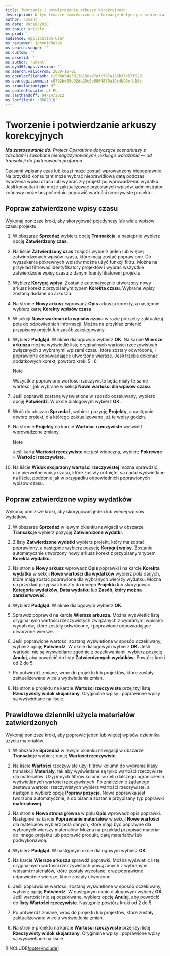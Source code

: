 ```yaml
---
title: Tworzenie i potwierdzanie arkuszy korekcyjnych
description: W tym temacie zamieszczono informacje dotyczące tworzenia i potwierdzania arkusza korekcyjnego.
author: rumant
ms.date: 09/18/2020
ms.topic: article
ms.prod: ''
audience: Application User
ms.reviewer: johnmichalak
ms.search.scope: ''
ms.custom: ''
ms.assetid: ''
ms.author: rumant
ms.dyn365.ops.version: ''
ms.search.validFrom: 2020-10-01
ms.openlocfilehash: c15db854e3d130150ad7afc707a126b37c57f62d
ms.sourcegitcommit: c0792bd65d92db25e0e8864879a19c4b93efb10c
ms.translationtype: HT
ms.contentlocale: pl-PL
ms.lasthandoff: 04/14/2022
ms.locfileid: "8582816"
---
```

# <a name="create-and-confirm-correction-journals"></a>Tworzenie i potwierdzanie arkuszy korekcyjnych

_**Ma zastosowanie do:** Project Operations dotyczące scenariuszy z zasobami i zasobami niemagazynowanymi, lekkiego wdrażania — od transakcji do fakturowania proforma_

Czasami wpisany czas lub koszt może zostać wprowadzony niepoprawnie. Na przykład konsultant może wybrać nieprawidłową datę podczas tworzenia wpisu czasu lub wybrać zły projekt po wprowadzeniu wydatku. Jeśli konsultant nie może zaktualizować przesłanych wpisów, administrator końcowy może bezpośrednio poprawić wartości rzeczywiste projektu.

## <a name="correct-approved-time-entries"></a>Popraw zatwierdzone wpisy czasu     

Wykonaj poniższe kroki, aby skorygować pojedynczy lub wiele wpisów czasu projektu.

1. W obszarze **Sprzedaż** wybierz opcję **Transakcje**, a następnie wybierz opcję **Zatwierdzony czas**. 

2. Na liście **Zatwierdzony czas** znajdź i wybierz jeden lub więcej zatwierdzonych wpisów czasu, które mają zostać poprawione. Do wyszukania pokrewnych wpisów można użyć funkcji filtru. Można na przykład filtrować identyfikatory projektów i wybrać wszystkie zatwierdzone wpisy czasu z danym Identyfikatorem projektu.

3. Wybierz **Koryguj wpisy**. Zostanie automatycznie utworzony nowy arkusz korekt z przypisanym typem **Korekta czasu**. Wybrane wpisy zostaną dodane do arkusza. 

4. Na stronie **Nowy arkusz** wprowadź **Opis** arkusza korekty, a następnie wybierz kartę **Korekty wpisów czasu**.  

5. W sekcji **Nowe wartości dla wpisów czasu** w razie potrzeby zaktualizuj pola do odpowiednich informacji. Można na przykład zmienić przypisany projekt lub zasób zaksięgowany.

6. Wybierz **Podgląd**. W oknie dialogowym wybierz **OK**. Na karcie **Wiersze arkusza** można wyświetlić listę oryginalnych wartości rzeczywistych związanych z wybranymi wpisami czasu, które zostały odwrócone, i poprawione odpowiadające utworzone wiersze. Jeśli trzeba dokonać dodatkowych korekt, powtórz kroki 5 i 6. 

    > [!NOTE]
    > Wszystkie poprawione wartości rzeczywiste będą miały te same wartości, jak wybrane w sekcji **Nowe wartości dla wpisów czasu**.

7. Jeśli poprawki zostaną wyświetlone w sposób oczekiwany, wybierz opcję **Potwierdź**. W oknie dialogowym wybierz **OK**.

8. Wróć do obszaru **Sprzedaż**, wybierz pozycję **Projekty**, a następnie otwórz projekt, dla którego zaktualizowano już te wpisy godzin. 

9. Na stronie **Projekty** na karcie **Wartości rzeczywiste** wyświetl wprowadzone zmiany. 

    > [!NOTE]
    > Jeśli karta **Wartości rzeczywiste** nie jest widoczna, wybierz **Pokrewne** > **Wartości rzeczywiste**.  

10. Na liście **Widok skojarzony wartości rzeczywistej** można sprawdzić, czy pierwotne wpisy czasu, które zostały cofnięte, są nadal wyświetlane na liście, podobnie jak w przypadku odpowiednich poprawionych wpisów czasu. 

 
## <a name="correct-approved-expense-entries"></a>Popraw zatwierdzone wpisy wydatków

Wykonaj poniższe kroki, aby skorygować jeden lub więcej wpisów wydatków. 

1. W obszarze **Sprzedaż** w lewym okienku nawigacji w obszarze **Transakcje** wybierz pozycję **Zatwierdzone wydatki**.

2. Z listy **Zatwierdzone wydatki** wybierz projekt, który ma zostać poprawiony, a następnie wybierz pozycję **Koryguj wpisy**. Zostanie automatycznie utworzony nowy arkusz korekt z przypisanym typem **Korekta wydatku**. 

3. Na stronie **Nowy arkusz** wprowadź **Opis** poprawki i na karcie **Korekta wydatku** w sekcji **Nowe wartości dla wydatków** wybierz pola danych, które mają zostać poprawione dla wybranych wierszy wydatku. Można na przykład przypisać koszty do innego **Projektu** lub skorygować **Kategoria wydatków**, **Data wydatku** lub **Zasób, który można zarezerwować**.

4. Wybierz **Podgląd**. W oknie dialogowym wybierz **OK**. 

5. Sprawdź poprawki na karcie **Wiersze arkusza**. Można wyświetlić listę oryginalnych wartości rzeczywistych związanych z wybranymi wpisami wydatków, które zostały odwrócone, i poprawione odpowiadające utworzone wiersze.

6. Jeśli poprawione wartości zostaną wyświetlone w sposób oczekiwany, wybierz opcję **Potwierdź**. W oknie dialogowym wybierz **OK.** Jeśli wartości nie są wyświetlane zgodnie z oczekiwaniami, wybierz pozycję **Anuluj**, aby powrócić do listy **Zatwierdzonych wydatków**. Powtórz kroki od 2 do 5. 

7. Po potwierdź zmianę, wróć do projektu lub projektów, które zostały zaktualizowane w celu wyświetlenia zmian.

8. Na stronie projektu na karcie **Wartości rzeczywiste** przejrzyj listę **Rzeczywisty widok skojarzony**. Oryginalne wpisy i poprawione wpisy są wyświetlane na liście.


## <a name="correct-approved-material-usage-logs"></a>Prawidłowe dzienniki użycia materiałów zatwierdzonych

Wykonaj poniższe kroki, aby poprawić jeden lub więcej wpisów dziennika użycia materiałów.

1. W obszarze **Sprzedaż** w lewym okienku nawigacji w obszarze **Transakcje** wybierz opcję **Wartości rzeczywiste**.

2. Na liście **Wartości** rzeczywiste użyj filtrów kolumn do wybrania klasy transakcji **Materiały**, tak aby wyświetlane są tylko wartości rzeczywiste dla materiałów. Użyj innych filtrów kolumn w celu dalszego ograniczenia wyświetlanych wartości rzeczywistych. Po znalezienie żądanego zestawu wartości rzeczywistych wybierz wartości rzeczywiste, a następnie wybierz opcję **Popraw pozycje**. Nowa poprawka jest tworzona automatycznie, a do pisania zostanie przypisany typ poprawki **materiałowej**.

3. Na stronie **Nowa strona główna** w polu **Opis** wprowadź opis poprawki. Następnie na karcie **Poprawianie materiałów** w sekcji **Nowe wartości** dla materiałów wybierz pola danych, które mają być poprawne dla wybranych wierszy materiałów. Można na przykład przypisać materiał do innego projektu lub poprawić produkt, datę materiałów lub podwykonawcę.

4. Wybierz **Podgląd**. W następnym oknie dialogowym wybierz **OK**.

5. Na karcie **Wiersze arkusza** sprawdź poprawki. Można wyświetlić listę oryginalnych wartości rzeczywistych powiązanych z wybranymi wpisami materiałów, które zostały wycofane, oraz poprawione odpowiednie wiersze, które zostały utworzone.

6. Jeśli poprawione wartości zostaną wyświetlone w sposób oczekiwany, wybierz opcję **Potwierdź**. W następnym oknie dialogowym wybierz **OK**. Jeśli wartości nie są oczekiwane, wybierz opcję **Anuluj**, aby powrócić do **listy Wartości rzeczywiste**. Następnie powtórz kroki od 2 do 5.

7. Po potwierdź zmianę, wróć do projektu lub projektów, które zostały zaktualizowane w celu wyświetlenia zmian.

8. Na stronie projektu na karcie **Wartości rzeczywiste** przejrzyj listę **Rzeczywisty widok skojarzony**. Oryginalne wpisy i poprawione wpisy są wyświetlane na liście.


[!INCLUDE[footer-include](../includes/footer-banner.md)]
